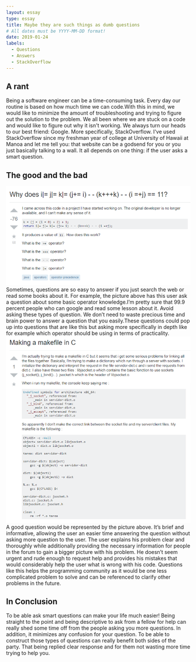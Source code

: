 ```yaml
---
layout: essay
type: essay
title: Maybe they are such things as dumb questions
# All dates must be YYYY-MM-DD format!
date: 2019-01-24
labels:
  - Questions
  - Answers
  - StackOverflow
---
```


## A rant
Being a software engineer can be a time-consuming task. Every day our routine is based on how much time we can code.With this in mind, we would like to minimize the amount of troubleshooting and trying to figure out the solution to the problem. We all been where we are stuck on a code and would like to figure out why it isn't working. We always turn our heads to our best friend: Google. More specifically, StackOverflow. I've used StackOverflow since my freshman year of college at University of Hawaii at Manoa and let me tell you: that website can be a godsend for you or you just basically talking to a wall. It all depends on one thing: if the user asks a smart question.

## The good and the bad
<img class="ui  floated image" src="../images/bad.png">
Sometimes, questions are so easy to answer if you just search the web or read some books about it. For example, the picture above has this user ask a question about some basic operator knowledge.I’m pretty sure that 99.9 percent people who can google and read some lesson about it. Avoid asking these types of question. We don’t need to waste precious time and brain power to answer a question that you easily.These questions could pop up into questions that are like this but asking more specifically in depth like for example which operator should be using in terms of practicality. 
<img class="ui  floated image" src="../images/good.png">
A good question would be represented by the picture above. It’s brief and informative, allowing the user an easier time answering the question without asking more question to the user. The user explains his problem clear and thoroughly while additionally providing the necessary information for people in the forum to gain a bigger picture with his problem. He doesn’t seem urgent and rude enough to request help and provides his mistakes that would considerably help the user what is wrong with his code. Questions like this helps the programming community as it would be one less complicated problem to solve and can be referenced to clarify other problems in the future. 

## In Conclusion
To be able ask smart questions can make your life much easier! Being straight to the point and being descriptive to ask from a fellow for help can really shed some time off from the people asking you more questions. In addition, it minimizes any confusion for your question. To be able to construct those types of questions can really benefit both sides of the party. That being replied clear response and for them not wasting more time trying to help you.
